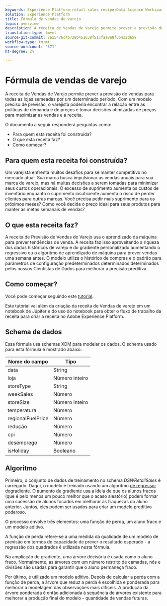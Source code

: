 ```yaml
---
keywords: Experience Platform;retail sales recipe;Data Science Workspace;popular topics;recipes;pre build recipe
solution: Experience Platform
title: Fórmula de vendas de varejo
topic: overview
description: A receita de Vendas de Varejo permite prever a previsão de vendas para todas as lojas semeadas por um determinado período. Com um modelo preciso de previsão, o varejista poderia encontrar a relação entre as políticas de demanda e de preços e tomar decisões otimizadas de preços para maximizar as vendas e a receita.
translation-type: tm+mt
source-git-commit: 7615476c4b728b451638f51cfaa8e8f3b432d659
workflow-type: tm+mt
source-wordcount: '571'
ht-degree: 2%

---
```



# Fórmula de vendas de varejo

A receita de Vendas de Varejo permite prever a previsão de vendas para todas as lojas semeadas por um determinado período. Com um modelo preciso de previsão, o varejista poderia encontrar a relação entre as políticas de demanda e de preços e tomar decisões otimizadas de preços para maximizar as vendas e a receita.

O documento a seguir responderá perguntas como:
* Para quem esta receita foi construída?
* O que esta receita faz?
* Como começar?

## Para quem esta receita foi construída?

Um varejista enfrenta muitos desafios para se manter competitivo no mercado atual. Sua marca busca impulsionar as vendas anuais para sua marca de varejo, mas há muitas decisões a serem tomadas para minimizar seus custos operacionais. O excesso de suprimento aumenta os custos de inventário enquanto o suprimento insuficiente aumenta o risco de perder clientes para outras marcas. Você precisa pedir mais suprimento para os próximos meses? Como você decide o preço ideal para seus produtos para manter as metas semanais de vendas?

## O que esta receita faz?

A receita de Previsão de Vendas de Varejo usa o aprendizado da máquina para prever tendências de venda. A receita faz isso aproveitando a riqueza dos dados históricos de varejo e do gradiente personalizado aumentando o regressivo ou o algoritmo de aprendizado de máquina para prever vendas uma semana antes. O modelo utiliza o histórico de compras e o padrão para parâmetros de configuração predeterminados determinados determinados pelos nossos Cientistas de Dados para melhorar a precisão preditiva.

## Como começar?

Você pode começar seguindo este [tutorial](../jupyterlab/create-a-recipe.md).

Este tutorial vai além da criação da receita de Vendas de varejo em um notebook de Júpiter e do uso do notebook para obter o fluxo de trabalho da receita para criar a receita no Adobe Experience Platform.

## Schema de dados

Essa fórmula usa schemas [](../../xdm/schema/field-dictionary.md) XDM para modelar os dados. O schema usado para esta fórmula é mostrado abaixo:

| Nome do campo | Tipo |
--- | ---
| data | String |
| loja | Número inteiro |
| storeType | String |
| weekSales | Número |
| storeSize | Número inteiro |
| temperatura | Número |
| regionalFuelPrice | Número |
| redução | Número |
| cpi | Número |
| desemprego | Número |
| isHoliday | Booleano |


## Algoritmo

Primeiro, o conjunto de dados de treinamento no schema *DSWRetailSales* é carregado. Daqui, o modelo é treinado usando um algoritmo [de regressor de](https://scikit-learn.org/stable/modules/generated/sklearn.ensemble.GradientBoostingRegressor.html)gradiente. O aumento de gradiente usa a ideia de que os alunos fracos (que é pelo menos um pouco melhor que o acaso aleatório) podem formar uma sucessão de alunos focados em melhorar as fraquezas do aluno anterior. Juntos, eles podem ser usados para criar um modelo preditivo poderoso.

O processo envolve três elementos: uma função de perda, um aluno fraco e um modelo aditivo.

A função de perda refere-se a uma medida da qualidade de um modelo de previsão em termos de capacidade de prever o resultado esperado - a regressão dos quadrados é utilizada nesta fórmula.

Na ampliação de gradiente, uma árvore decisória é usada como o aluno fraco. Normalmente, as árvores com um número restrito de camadas, nós e divisões são usadas para garantir que o aluno permaneça fraco.

Por último, é utilizado um modelo aditivo. Depois de calcular a perda com a função de perda, a árvore que reduz a perda é escolhida e ponderada para melhorar a modelagem das observações mais difíceis. A produção da árvore ponderada é então adicionada à sequência de árvores existente para melhorar a produção final do modelo - quantidade de vendas futuras.